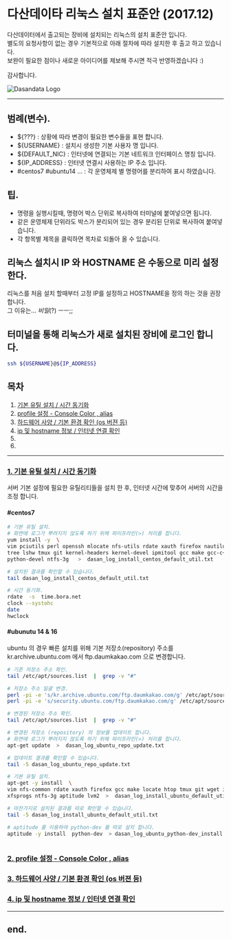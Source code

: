 # 다산데이타 리눅스 설치 표준안 (2017.12)
다산데이터에서 출고되는 장비에 설치되는 리눅스의 설치 표준안 입니다.  
별도의 요청사항이 없는 경우 기본적으로 아래 절차에 따라 설치한 후 출고 하고 있습니다.  
보완이 필요한 점이나 새로운 아이디어를 제보해 주시면 적극 반영하겠습니다 :)  

감사합니다.

![Dasandata Logo](http://www.dasandata.co.kr/dasanlogo.jpg)

***

## 범례(변수).
- ${???} : 상황에 따라 변경이 필요한 변수들을 표현 합니다.
- ${USERNAME} : 설치시 생성한 기본 사용자 명 입니다.
- ${DEFAULT_NIC} : 인터넷에 연결되는 기본 네트워크 인터페이스 명칭 입니다.
- ${IP_ADDRESS} : 인터넷 연결시 사용하는 IP 주소 입니다.
- #centos7 #ubuntu14 ... : 각 운영체제 별 명령어를 분리하여 표시 하였습니다.

## 팁.
- 명령을 실행시킬때, 명령어 박스 단위로 복사하여 터미널에 붙여넣으면 됩니다.  
- 같은 운영체제 단위라도 박스가 분리되어 있는 경우 분리된 단위로 복사하여 붙여넣습니다.
- 각 항목별 제목을 클릭하면 목차로 되돌아 올 수 있습니다.

## 리눅스 설치시 IP 와 HOSTNAME 은 수동으로 미리 설정 한다.
 리눅스를 처음 설치 할때부터 고정 IP를 설정하고 HOSTNAME을 정의 하는 것을 권장 합니다.  
 그 이유는... *비밀*(?) ㅡㅡ;;

## 터미널을 통해 리눅스가 새로 설치된 장비에 로그인 합니다.

```bash
ssh ${USERNAME}@${IP_ADDRESS}
```

## 목차
1. [기본 유틸 설치 / 시간 동기화](#1-%EA%B8%B0%EB%B3%B8-%EC%9C%A0%ED%8B%B8-%EC%84%A4%EC%B9%98--%EC%8B%9C%EA%B0%84-%EB%8F%99%EA%B8%B0%ED%99%94)
2. [profile 설정 - Console Color , alias](#2-profile-%EC%84%A4%EC%A0%95---console-color--alias)
3. [하드웨어 사양 / 기본 환경 확인 (os 버젼 등)](#3-%ED%95%98%EB%93%9C%EC%9B%A8%EC%96%B4-%EC%82%AC%EC%96%91--%EA%B8%B0%EB%B3%B8-%ED%99%98%EA%B2%BD-%ED%99%95%EC%9D%B8-os-%EB%B2%84%EC%A0%BC-%EB%93%B1)
4. [ip 및 hostname 정보 / 인터넷 연결 확인](#4-ip-%EB%B0%8F-hostname-%EC%A0%95%EB%B3%B4--%EC%9D%B8%ED%84%B0%EB%84%B7-%EC%97%B0%EA%B2%B0-%ED%99%95%EC%9D%B8)
5.
6.

***

### [1. 기본 유틸 설치 / 시간 동기화](#목차)
서버 기본 설정에 필요한 유틸리티들을 설치 한 후, 인터넷 시간에 맞추어 서버의 시간을 조정 합니다.
#### #centos7  

```bash
# 기본 유틸 설치.
# 화면에 로그가 뿌려지지 않도록 하기 위해 파이프라인(>) 처리를 합니다.
yum install -y  \
vim pciutils perl openssh mlocate nfs-utils rdate xauth firefox nautilus wget tcsh \
tree lshw tmux git kernel-headers kernel-devel ipmitool gcc make gcc-c++ cmake \
python-devel ntfs-3g   >  dasan_log_install_centos_default_util.txt

# 설치된 결과를 확인할 수 있습니다.  
tail dasan_log_install_centos_default_util.txt

# 시간 동기화.
rdate  -s  time.bora.net
clock --systohc  
date
hwclock
```
#### #ubunutu 14 & 16
ubuntu 의 경우 빠른 설치를 위해 기본 저장소(repository) 주소를  
kr.archive.ubuntu.com 에서 ftp.daumkakao.com 으로 변경합니다.  

```bash
# 기존 저장소 주소 확인.
tail /etc/apt/sources.list  |  grep -v "#"

# 저장소 주소 일괄 변경.
perl -pi -e 's/kr.archive.ubuntu.com/ftp.daumkakao.com/g' /etc/apt/sources.list
perl -pi -e 's/security.ubuntu.com/ftp.daumkakao.com/g' /etc/apt/sources.list

# 변경된 저장소 주소 확인.
tail /etc/apt/sources.list  |  grep -v "#"

# 변경된 저장소 (repository) 의 정보를 업데이트 합니다.
# 화면에 로그가 뿌려지지 않도록 하기 위해 파이프라인(>) 처리를 합니다.
apt-get update  >  dasan_log_ubuntu_repo_update.txt

# 업데이트 결과를 확인할 수 있습니다.
tail -5 dasan_log_ubuntu_repo_update.txt
```



```bash
# 기본 유틸 설치.
apt-get -y install  \
vim nfs-common rdate xauth firefox gcc make locate htop tmux git wget ipmitool \
xfsprogs ntfs-3g aptitude lvm2  >  dasan_log_install_ubuntu_default_util.txt
```

```bash
# 마찬가지로 설치된 결과를 따로 확인할 수 있습니다.
tail -5 dasan_log_install_ubuntu_default_util.txt

# aptitude 를 이용하여 python-dev 를 따로 설치 합니다.
aptitude -y install  python-dev  > dasan_log_ubuntu_python-dev_install.txt
```
```bash

```

### [2. profile 설정 - Console Color , alias](#목차)


### [3. 하드웨어 사양 / 기본 환경 확인 (os 버젼 등)](#목차)


### [4. ip 및 hostname 정보 / 인터넷 연결 확인](#목차)







***
## end.
